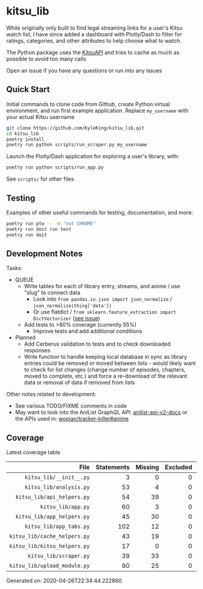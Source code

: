 # kitsu_lib

While originally only built to find legal streaming links for a user's Kitsu watch list, I have since added a dashboard with Plotly/Dash to filter for ratings, categories, and other attributes to help choose what to watch.

The Python package uses the [KitsuAPI](https://kitsu.docs.apiary.io/#) and tries to cache as much as possible to avoid too many calls

Open an issue if you have any questions or run into any issues

## Quick Start

Initial commands to clone code from Github, create Python virtual environment, and run first example application. Replace `my_username` with your actual Kitsu username

```sh
git clone https://github.com/KyleKing/kitsu_lib.git
cd kitsu_lib
poetry install
poetry run python scripts/run_scraper.py my_username
```

Launch the Plotly/Dash application for exploring a user's library, with:

```sh
poetry run python scripts/run_app.py
```

See `scripts/` for other files

## Testing

Examples of other useful commands for testing, documentation, and more:

```sh
poetry run ptw -- -m "not CHROME"
poetry run doit run test
poetry run doit
```

## Development Notes

Tasks:

- QUEUE
  - Write tables for each of library entry, streams, and anime / use "slug" to connect data
    - Look into `from pandas.io.json import json_normalize` / `json_normalize(thing['data'])`
    - Or use flatdict / `from sklearn.feature_extraction import DictVectorizer` ([see issue](https://github.com/scikit-learn/scikit-learn/issues/7652#issuecomment-253649565))
  - Add tests to >80% coverage (currently 55%)
    - Improve tests and add additional conditions
- Planned
  - Add Cerberus validation to tests and to check downloaded responses
  - Write function to handle keeping local database in sync as library entries could be removed or moved between lists - would likely want to check for list changes (change number of episodes, chapters, moved to complete, etc.) and force a re-download of the relevant data or removal of data if removed from lists

Other notes related to development:

- See various TODO/FIXME comments in code
- May want to look into the AniList GraphQL API: [anilist-api-v2-docs](https://anilist.gitbook.io/anilist-apiv2-docs/) or the APIs used in: [wopian/tracker-killer#anime](https://github.com/wopian/tracker-killer#anime)

## Coverage

Latest coverage table

<!-- COVERAGE -->

| File | Statements | Missing | Excluded | Coverage |
| --: | --: | --: | --: | --: |
| `kitsu_lib/__init__.py` | 3 | 0 | 0 | 100.0 |
| `kitsu_lib/analysis.py` | 53 | 4 | 0 | 92.5 |
| `kitsu_lib/api_helpers.py` | 54 | 39 | 0 | 27.8 |
| `kitsu_lib/app.py` | 60 | 3 | 0 | 95.0 |
| `kitsu_lib/app_helpers.py` | 45 | 30 | 0 | 33.3 |
| `kitsu_lib/app_tabs.py` | 102 | 12 | 0 | 88.2 |
| `kitsu_lib/cache_helpers.py` | 43 | 19 | 0 | 55.8 |
| `kitsu_lib/kitsu_helpers.py` | 17 | 0 | 0 | 100.0 |
| `kitsu_lib/scraper.py` | 39 | 33 | 0 | 15.4 |
| `kitsu_lib/upload_module.py` | 90 | 25 | 0 | 72.2 |

Generated on: 2020-04-26T22:34:44.222860

<!-- /COVERAGE -->
